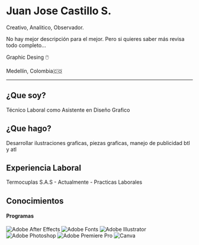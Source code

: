 # Juan Jose Castillo S.

Creativo, Analitico, Observador.

No hay mejor descripción para el mejor. Pero si quieres saber más revisa todo completo...

Graphic Desing 🖱️

Medellín, Colombia🇨🇴
***

## ¿Que soy?
Técnico Laboral como Asistente en Diseño Grafico

## ¿Que hago?
Desarrollar ilustraciones graficas, piezas graficas, manejo de publicidad btl y atl  

## Experiencia Laboral
Termocuplas S.A.S - Actualmente - Practicas Laborales

## Conocimientos
#### Programas
![Adobe After Effects](https://img.shields.io/badge/Adobe%20After%20Effects-9999FF.svg?style=for-the-badge&logo=Adobe%20After%20Effects&logoColor=white)
![Adobe Fonts](https://img.shields.io/badge/Adobe%20Fonts-000B1D.svg?style=for-the-badge&logo=Adobe%20Fonts&logoColor=white)
![Adobe Illustrator](https://img.shields.io/badge/adobe%20illustrator-%23FF9A00.svg?style=for-the-badge&logo=adobe%20illustrator&logoColor=white)
![Adobe Photoshop](https://img.shields.io/badge/adobe%20photoshop-%2331A8FF.svg?style=for-the-badge&logo=adobe%20photoshop&logoColor=white)
![Adobe Premiere Pro](https://img.shields.io/badge/Adobe%20Premiere%20Pro-9999FF.svg?style=for-the-badge&logo=Adobe%20Premiere%20Pro&logoColor=white)
![Canva](https://img.shields.io/badge/Canva-%2300C4CC.svg?style=for-the-badge&logo=Canva&logoColor=white)
